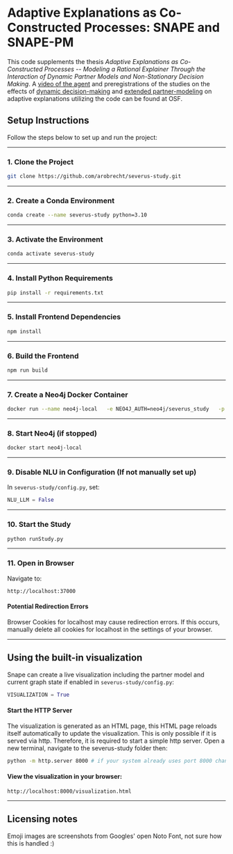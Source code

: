 # Adaptive Explanations as Co-Constructed Processes: SNAPE and SNAPE-PM
This code supplements the thesis _Adaptive Explanations as Co-Constructed Processes -- Modeling a Rational Explainer Through the Interaction of Dynamic Partner Models and Non-Stationary Decision Making_. A [video of the agent](https://doi.org/10.17605/OSF.IO/DAQV9) and preregistrations of the studies on the effects of [dynamic decision-making](https://doi.org/10.17605/OSF.IO/EBH27) and [extended partner-modeling](https://doi.org/10.17605/OSF.IO/DAQV9) on adaptive explanations utilizing the code can be found at OSF.


## Setup Instructions

Follow the steps below to set up and run the project:

---

### 1. Clone the Project
```bash
git clone https://github.com/arobrecht/severus-study.git
```

---

### 2. Create a Conda Environment
```bash
conda create --name severus-study python=3.10
```

---

### 3. Activate the Environment
```bash
conda activate severus-study
```

---

### 4. Install Python Requirements
```bash
pip install -r requirements.txt
```

---

### 5. Install Frontend Dependencies
```bash
npm install
```

---

### 6. Build the Frontend
```bash
npm run build
```

---

### 7. Create a Neo4j Docker Container
```bash
docker run --name neo4j-local   -e NEO4J_AUTH=neo4j/severus_study   -p 7474:7474 -p 7687:7687   neo4j:4.4.37
```

---

### 8. Start Neo4j (if stopped)
```bash
docker start neo4j-local
```

---

### 9. Disable NLU in Configuration (If not manually set up)
In `severus-study/config.py`, set:
```python
NLU_LLM = False
```

---

### 10. Start the Study
```bash
python runStudy.py
```

---

### 11. Open in Browser
Navigate to:
```
http://localhost:37000
```
#### Potential Redirection Errors
Browser Cookies for localhost may cause redirection errors. If this occurs, manually delete all cookies for localhost in the settings of your browser.


---
## Using the built-in visualization
Snape can create a live visualization including the partner model and current graph state if enabled in `severus-study/config.py`:
```py
VISUALIZATION = True
```
#### Start the HTTP Server
The visualization is generated as an HTML page, this HTML page reloads itself automatically to update the visualization.
This is only possible if it is served via http. Therefore, it is required to start a simple http server.
Open a new terminal, navigate to the severus-study folder then:
```sh
python -m http.server 8000 # if your system already uses port 8000 change this to an unused port
```
#### View the visualization in your browser:
```url
http://localhost:8000/visualization.html
```


---

## Licensing notes
Emoji images are screenshots from Googles' open Noto Font, not sure how this is handled :)

